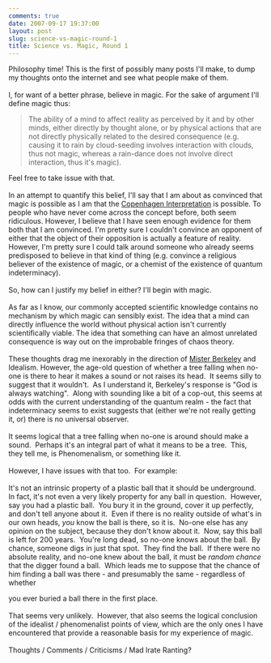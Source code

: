 ```yaml
---
comments: true
date: 2007-09-17 19:37:00
layout: post
slug: science-vs-magic-round-1
title: Science vs. Magic, Round 1
---
```


Philosophy time!  This is the first of possibly many posts I'll make, to dump my thoughts onto the internet and see what people make of them.<br /><br />I, for want of a better phrase, believe in magic.  For the sake of argument I'll define magic thus:<br /><blockquote>The ability of a mind to affect reality as perceived by it and by other minds, either directly by thought alone, or by physical actions that are not directly physically related to the desired consequence (e.g. causing it to rain by cloud-seeding involves interaction with clouds, thus not magic, whereas a rain-dance does not involve direct interaction, thus it's magic).<br /></blockquote>Feel free to take issue with that.<br /><br />In an attempt to quantify this belief, I'll say that I am about as convinced that magic is possible as I am that the <a href="http://en.wikipedia.org/wiki/Copenhagen_interpretation">Copenhagen Interpretation</a> is possible.  To people who have never come across the concept before, both seem ridiculous.  However, I believe that I have seen enough evidence for them both that I am convinced.  I'm pretty sure I couldn't convince an opponent of either that the object of their opposition is actually a feature of reality.  However, I'm pretty sure I could talk around someone who already seems predisposed to believe in that kind of thing (e.g. convince a religious believer of the existence of magic, or a chemist of the existence of quantum indeterminacy).<br /><br />So, how can I justify my belief in either?  I'll begin with magic.<br /><br />As far as I know, our commonly accepted scientific knowledge contains no mechanism by which magic can sensibly exist.  The idea that a mind can directly influence the world without physical action isn't currently scientifically viable.  The idea that something can have an almost unrelated consequence is way out on the improbable fringes of chaos theory.<br /><br />These thoughts drag me inexorably in the direction of <a href="http://en.wikipedia.org/wiki/Bishop_Berkeley">Mister Berkeley</a> and Idealism.  However, the age-old question of whether a tree falling when no-one is there to hear it makes a sound or not raises its head.&nbsp; It seems silly to suggest that it wouldn't.&nbsp; As I understand it, Berkeley's response is "God is always watching".&nbsp; Along with sounding like a bit of a cop-out, this seems at odds with the current understanding of the quantum realm - the fact that indeterminacy seems to exist suggests that (either we're not really getting it, or) there is no universal observer.<br /><br />It seems logical that a tree falling when no-one is around should make a sound.&nbsp; Perhaps it's an integral part of what it means to be a tree.&nbsp; This, they tell me, is Phenomenalism, or something like it.<br /><br />However, I have issues with that too.&nbsp; For example:<br /><br />It's not an intrinsic property of a plastic ball that it should be underground.&nbsp; In fact, it's not even a very likely property for any ball in question.&nbsp; However, say you had a plastic ball.&nbsp; You bury it in the ground, cover it up perfectly, and don't tell anyone about it.&nbsp; Even if there is no reality outside of what's in our own heads, *you* know the ball is there, so it is.&nbsp; No-one else has any opinion on the subject, because they don't know about it.&nbsp; Now, say this ball is left for 200 years.&nbsp; You're long dead, so no-one knows about the ball.&nbsp; By chance, someone digs in just that spot.&nbsp; They find the ball.&nbsp; If there were no absolute reality, and no-one knew about the ball, it must be *random chance* that the digger found a ball.&nbsp; Which leads me to suppose that the chance of him finding a ball was there - and presumably the same - regardless of whether  

 you ever buried a ball there in the first place.<br /><br />That seems very unlikely.&nbsp; However, that also seems the logical conclusion of the idealist / phenomenalist points of view, which are the only ones I have encountered that provide a reasonable basis for my experience of magic.<br /><br />Thoughts / Comments / Criticisms / Mad Irate Ranting?
